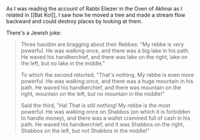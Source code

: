 As I was reading the account of Rabbi Eliezer in the Oven of Akhnai as I related in [[Bat Kol]], I saw how he moved a tree and made a stream flow backward and could destroy places by looking at them.

There's a Jewish joke:

> Three hasidim are bragging about their Rebbes: "My rebbe is very powerful. He was walking once, and there was a big lake in his path. He waved his handkerchief, and there was lake on the right, lake on the left, but no lake in the middle."
> 
> To which the second retorted, "That's nothing. My rebbe is even more powerful. He was walking once, and there was a huge mountain in his path. He waved his handkerchief, and there was mountain on the right, mountain on the left, but no mountain in the middle!"
> 
> Said the third, "Ha! That is still nothing! My rebbe is the most powerful. He was walking once on Shabbos (on which it is forbidden to handle money), and there was a wallet crammed full of cash in his path. He waved his handkerchief, and it was Shabbos on the right, Shabbos on the left, but not Shabbos in the middle!"